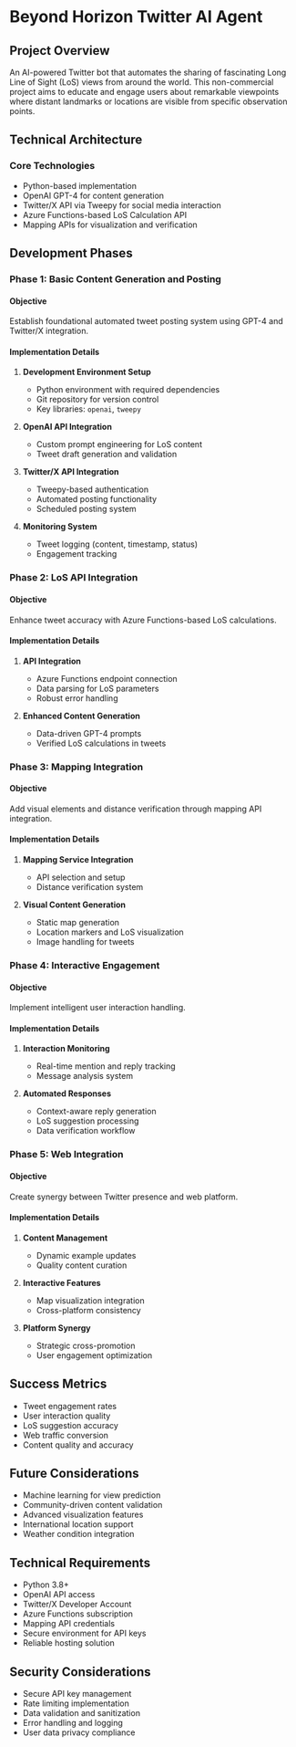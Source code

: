 # Beyond Horizon Twitter AI Agent

## Project Overview
An AI-powered Twitter bot that automates the sharing of fascinating Long Line of Sight (LoS) views from around the world. This non-commercial project aims to educate and engage users about remarkable viewpoints where distant landmarks or locations are visible from specific observation points.

## Technical Architecture

### Core Technologies
- Python-based implementation
- OpenAI GPT-4 for content generation
- Twitter/X API via Tweepy for social media interaction
- Azure Functions-based LoS Calculation API
- Mapping APIs for visualization and verification

## Development Phases

### Phase 1: Basic Content Generation and Posting

#### Objective
Establish foundational automated tweet posting system using GPT-4 and Twitter/X integration.

#### Implementation Details
1. **Development Environment Setup**
   - Python environment with required dependencies
   - Git repository for version control
   - Key libraries: `openai`, `tweepy`

2. **OpenAI API Integration**
   - Custom prompt engineering for LoS content
   - Tweet draft generation and validation
   
3. **Twitter/X API Integration**
   - Tweepy-based authentication
   - Automated posting functionality
   - Scheduled posting system

4. **Monitoring System**
   - Tweet logging (content, timestamp, status)
   - Engagement tracking

### Phase 2: LoS API Integration

#### Objective
Enhance tweet accuracy with Azure Functions-based LoS calculations.

#### Implementation Details
1. **API Integration**
   - Azure Functions endpoint connection
   - Data parsing for LoS parameters
   - Robust error handling

2. **Enhanced Content Generation**
   - Data-driven GPT-4 prompts
   - Verified LoS calculations in tweets

### Phase 3: Mapping Integration

#### Objective
Add visual elements and distance verification through mapping API integration.

#### Implementation Details
1. **Mapping Service Integration**
   - API selection and setup
   - Distance verification system
   
2. **Visual Content Generation**
   - Static map generation
   - Location markers and LoS visualization
   - Image handling for tweets

### Phase 4: Interactive Engagement

#### Objective
Implement intelligent user interaction handling.

#### Implementation Details
1. **Interaction Monitoring**
   - Real-time mention and reply tracking
   - Message analysis system

2. **Automated Responses**
   - Context-aware reply generation
   - LoS suggestion processing
   - Data verification workflow

### Phase 5: Web Integration

#### Objective
Create synergy between Twitter presence and web platform.

#### Implementation Details
1. **Content Management**
   - Dynamic example updates
   - Quality content curation

2. **Interactive Features**
   - Map visualization integration
   - Cross-platform consistency

3. **Platform Synergy**
   - Strategic cross-promotion
   - User engagement optimization

## Success Metrics
- Tweet engagement rates
- User interaction quality
- LoS suggestion accuracy
- Web traffic conversion
- Content quality and accuracy

## Future Considerations
- Machine learning for view prediction
- Community-driven content validation
- Advanced visualization features
- International location support
- Weather condition integration

## Technical Requirements
- Python 3.8+
- OpenAI API access
- Twitter/X Developer Account
- Azure Functions subscription
- Mapping API credentials
- Secure environment for API keys
- Reliable hosting solution

## Security Considerations
- Secure API key management
- Rate limiting implementation
- Data validation and sanitization
- Error handling and logging
- User data privacy compliance
